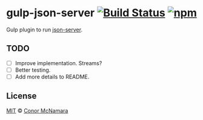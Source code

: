 # gulp-json-server [![Build Status](https://img.shields.io/travis/conortm/gulp-json-server.svg)](https://travis-ci.org/conortm/gulp-json-server) [![npm](https://img.shields.io/npm/v/gulp-json-server.svg)](https://www.npmjs.com/package/gulp-json-server)

Gulp plugin to run [json-server](https://github.com/typicode/json-server).

## TODO

- [ ] Improve implementation. Streams?
- [ ] Better testing.
- [ ] Add more details to README.

## License

[MIT](./LICENSE) © [Conor McNamara](https://github.com/conortm)
